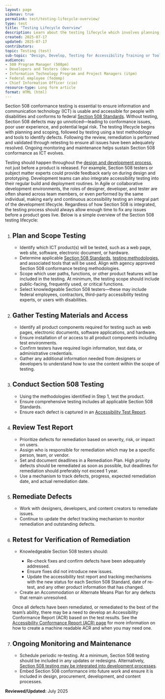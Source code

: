 ```yaml
---
layout: page
sidenav: true
permalink: test/testing-lifecycle-overview/
type: test
title: "Testing Lifecycle Overview"
description: Learn about the testing lifecycle which involves planning, scoping, and executing tests, remediating issues and retesting for resolution and ongoing monitoring to sustain Section 508 conformance.
created: 2025-07-17
updated: 2025-07-17
contributors: 
topic: Testing (test)
sub-topic: "Design, Develop, Testing for Accessibility Training or Tools"
audience:
- 508 Program Manager (508pm)
- Developers and Testers (dev-test)
- Information Technology Program and Project Managers (itpm)
- Federal employee (fedemp)
- Chief Information Officer (cio)
resource-type: Long form article
format: HTML (html)
---
```


Section 508 conformance testing is essential to ensure information and communication technology (ICT) is usable and accessible for people with disabilities and conforms to federal <a href="https://www.access-board.gov/ict/" target="_blank" class="usa-link--external">Section 508 Standards</a>. Without testing, Section 508 defects may go unnoticed—leading to conformance issues, poor user experience, and potential legal risk. The testing lifecycle begins with planning and scoping, followed by testing using a test methodology and tools to identify defects. Following the review, remediation is performed and validated through retesting to ensure all issues have been adequately resolved. Ongoing monitoring and maintenance helps sustain Section 508 conformance as ICT evolves. 

Testing should happen throughout the <a href="{{base.siteurl}}/develop/incorporating-accessibility-conformance/">design and development process</a>, not just before a product is released. For example, Section 508 testers or subject matter experts could provide feedback early on during design and prototyping. Development teams can also integrate accessibility testing into their regular build and deployment routines. In Agile or collaborative development environments, the roles of designer, developer, and tester are often shared across team members, or even performed by the same individual, making early and continuous accessibility testing an integral part of the development lifecycle. Regardless of how Section 508 is integrated, the testing process should always allow enough time to fix any issues before a product goes live. Below is a simple overview of the Section 508 testing lifecycle:

<ol class="usa-process-list">
  <li class="usa-process-list__item">
    <h2 class="usa-process-list__heading">Plan and Scope Testing</h2>
<ul>
<li>Identify which ICT product(s) will be tested, such as a web page, web site, software, electronic document, or hardware.</li>   
<li>Determine applicable <a href="https://www.access-board.gov/ict/" target="_blank" class="usa-link--external">Section 508 Standards</a>, <a href="{{base.siteurl}}/test/">testing methodologies</a>, and associated tools that will be used. Align with agency approved Section 508 conformance testing methodologies.</li>   
<li>Scope which user paths, functions, or other product features will be included in the testing. At minimum, the testing scope should include public-facing, frequently used, or critical functions.</li>  
<li>Select knowledgeable Section 508 testers—these may include federal employees, contractors, third-party accessibility testing experts, or users with disabilities.</li>
</ul>
</li>
<li class="usa-process-list__item">
    <h2 class="usa-process-list__heading">Gather Testing Materials and Access</h2>
<ul>
<li>Identify all product components required for testing such as web pages, electronic documents, software applications, and hardware.</li>
<li>Ensure installation of or access to all product components including test environments.</li> 
<li>Confirm testers have required login information, test data, or administrative credentials.</li> 
<li>Gather any additional information needed from designers or developers to understand how to use the content within the scope of testing.</li>
</ul>
</li> 
<li class="usa-process-list__item">
    <h2 class="usa-process-list__heading">Conduct Section 508 Testing</h2>
<ul>
<li>Using the methodologies identified in Step 1, test the product.</li>  
<li>Ensure comprehensive testing includes all applicable Section 508 Standards.</li>   
<li>Ensure each defect is captured in an <a href="{{base.siteurl}}/test/elements-of-an-accessibility-test-report/">Accessibility Test Report</a>.</li>
</ul>
</li>
<li class="usa-process-list__item">
    <h2 class="usa-process-list__heading">Review Test Report</h2>
<ul>
<li>Prioritize defects for remediation based on severity, risk, or impact on users.</li>   
<li>Assign who is responsible for remediation which may be a specific person, team, or vendor.</li>  
<li>Set and document deadlines in a Remediation Plan. High priority defects should be remediated as soon as possible, but deadlines for remediation should preferably not exceed 1 year.</li>   
<li>Use a mechanism to track defects, progress, expected remediation date, and actual remediation date.</li>
</ul>
</li>
<li class="usa-process-list__item">
    <h2 class="usa-process-list__heading">Remediate Defects</h2>
<ul>
<li>Work with designers, developers, and content creators to remediate issues.</li>   
<li>Continue to update the defect tracking mechanism to monitor remediation and outstanding defects.</li>
</ul>
</li>
<li class="usa-process-list__item">
    <h2 class="usa-process-list__heading">Retest for Verification of Remediation</h2>
<ul>
<li>Knowledgeable Section 508 testers should:</li>  
<ul>
      <li>Re-check fixes and confirm defects have been adequately addressed.</li>  
      <li>Ensure fixes did not introduce new issues.</li>  
      <li>Update the accessibility test report and tracking mechanisms with the new status for each Section 508 Standard, date of re-test, and any other product information that has changed.</li></ul>  
<li>Create an Accommodation or Alternate Means Plan for any defects that remain unresolved.</li>
</ul> 
<p>
Once all defects have been remediated, or remediated to the best of the team’s ability, there may be a need to develop an Accessibility Conformance Report (ACR) based on the test results. See the <a href="{{base.siteurl}}/sell/acr/">Accessibility Conformance Report (ACR) page</a> for more information on how to create a machine readable ACR and when you may need one.</p>
</li>
<li class="usa-process-list__item">
    <h2 class="usa-process-list__heading">Ongoing Monitoring and Maintenance</h2>
    <ul>
<li>Schedule periodic re-testing. At a minimum, Section 508 testing should be included in any updates or redesigns. Alternatively, <a href="{{base.siteurl}}/develop/incorporating-accessibility-conformance/">Section 508 testing may be integrated into development processes</a>.</li> 
<li>Embed Section 508 conformance into future work and ensure it is included in design, procurement, development, and content processes.</li>
</ul>
</li>
</ol>

**Reviewed/Updated:** July 2025